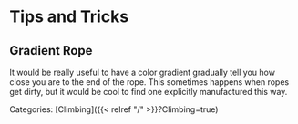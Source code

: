 # Tips and Tricks

## Gradient Rope

It would be really useful to have a color gradient gradually tell you how close
you are to the end of the rope.
This sometimes happens when ropes get dirty, but it would be cool to find one
explicitly manufactured this way.

Categories: [Climbing]({{< relref "/" >}}?Climbing=true)
